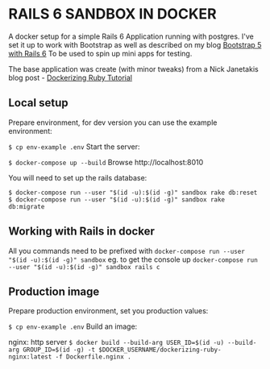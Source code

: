 # RAILS 6 SANDBOX IN DOCKER

A docker setup for a simple Rails 6 Application running with postgres.
I've set it up to work with Bootstrap as well as described on my blog [Bootstrap 5 with Rails 6](https://whatapalaver.co.uk/bootstrap-5-rails-6)
To be used to spin up mini apps for testing.

The base application was create (with minor tweaks) from a Nick Janetakis blog post - [Dockerizing Ruby Tutorial](https://semaphoreci.com/community/tutorials/dockerizing-a-ruby-on-rails-application#:~:text=Creating%20a%20Rails%20Image,that%20is%20easy%20to%20read.)

## Local setup

Prepare environment, for dev version you can use the example environment:

`$ cp env-example .env`
Start the server:

`$ docker-compose up --build`
Browse http://localhost:8010

You will need to set up the rails database:

`$ docker­-compose run --­­user "$(id ­-u):$(id -­g)" sandbox rake db:reset`
`$ docker­-compose run --­­user "$(id ­-u):$(id -­g)" sandbox rake db:migrate`

## Working with Rails in docker

All you commands need to be prefixed with `docker­-compose run --user "$(id ­-u):$(id -­g)" sandbox`
eg. to get the console up `docker­-compose run --­­user "$(id ­-u):$(id -­g)" sandbox rails c`

## Production image

Prepare production environment, set you production values:

`$ cp env-example .env`
Build an image:

nginx: http server
`$ docker build --build-arg USER_ID=$(id -u) --build-arg GROUP_ID=$(id -g) -t $DOCKER_USERNAME/dockerizing-ruby-nginx:latest -f Dockerfile.nginx .`
